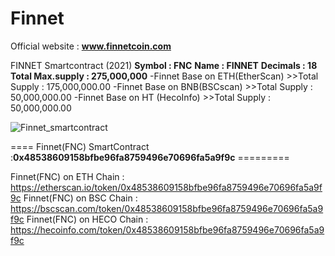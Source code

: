 # Finnet
Official website : **www.finnetcoin.com** 

FINNET Smartcontract (2021)
**Symbol           : FNC**
**Name             : FINNET**
**Decimals         : 18**
**Total Max.supply : 275,000,000**
-Finnet Base on ETH(EtherScan) >>Total Supply : 175,000,000.00
-Finnet Base on BNB(BSCscan)   >>Total Supply :  50,000,000.00
-Finnet Base on HT (HecoInfo)  >>Total Supply :  50,000,000.00


![Finnet_smartcontract](https://user-images.githubusercontent.com/85275663/122260083-11772200-cefd-11eb-9751-44a8b88ec3b5.jpg)

==== Finnet(FNC) SmartContract :**0x48538609158bfbe96fa8759496e70696fa5a9f9c** =========

Finnet(FNC) on ETH Chain : https://etherscan.io/token/0x48538609158bfbe96fa8759496e70696fa5a9f9c
Finnet(FNC) on BSC Chain : https://bscscan.com/token/0x48538609158bfbe96fa8759496e70696fa5a9f9c
Finnet(FNC) on HECO Chain : https://hecoinfo.com/token/0x48538609158bfbe96fa8759496e70696fa5a9f9c
